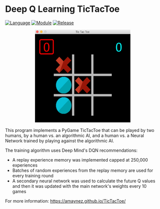 # Deep Q Learning TicTacToe

[![Language](https://img.shields.io/badge/language-python-blue.svg?style=flat
)](https://www.python.org)
[![Module](https://img.shields.io/badge/module-pygame-brightgreen.svg?style=flat
)](http://www.pygame.org/news.html)
[![Release](https://img.shields.io/badge/release-v1.0-orange.svg?style=flat
)](https://amaynez.github.io/TicTacToe/)

<div style="text-align:center"><a href="https://amaynez.github.io/TicTacToe/"><img src='/media/Game_Screen.png' width="310" height="300"></a></div>

This program implements a PyGame TicTacToe that can be played by two humans, by a human vs. an algorithmic AI, and a human vs. a Neural Network trained by playing against the algorithmic AI.

The training algorithm uses Deep Mind's DQN recommendations:
- A replay experience memory was implemented capped at 250,000 experiences
- Batches of random experiences from the replay memory are used for every training round
- A secondary neural network was used to calculate the future Q values and then it was updated with the main network's weights every 10 games

For more information: https://amaynez.github.io/TicTacToe/

